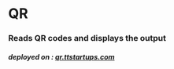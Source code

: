# QR

### Reads QR codes and displays the output

##### deployed on : [qr.ttstartups.com](https://qr.ttstartups.com)
